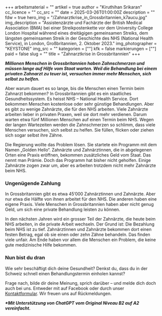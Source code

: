 +++
arbeitsmaterial = ""
artikel = true
author = "Kiruthihan Srikaran"
cc_licence = ""
cc_src = ""
date = 2025-03-26T01:00:00Z
description = ""
fdw = true
hero_img = "/Zahnarztkrise_in_Grossbritannien_k7aucu.jpg"
img_description = "Assistenzärzte und Fachärzte der British Medical Association (BMA) bei einer Streikpostenkette vor dem University College London Hospital während eines dreitägigen gemeinsamen Streiks, dem längsten gemeinsamen Streik in der Geschichte des NHS (National Health Service), in London, Großbritannien, 2. Oktober 2023."
img_photographer = "KEYSTONE"
img_src = ""
kategorien = [""]
kfk = false
markierungen = [""]
paid = false
slug = ""
title = "Zahnarztkrise in Grossbritannien"
+++

**_Millionen Menschen in Grossbritannien haben Zahnschmerzen und müssen lange auf Hilfe vom Staat warten. Weil die Behandlung bei einem privaten Zahnarzt zu teuer ist, versuchen immer mehr Menschen, sich selbst zu helfen._**

Aber warum dauert es so lange, bis die Menschen einen Termin beim Zahnarzt bekommen? In Grossbritannien gibt es ein staatliches Gesundheitssystem. Es heisst NHS – National Health Service. Dort bekommen Menschen kostenlose oder sehr günstige Behandlungen. Aber es gibt zu wenige Zahnärzte, die für den NHS arbeiten. Viele Zahnärzte arbeiten lieber in privaten Praxen, weil sie dort mehr verdienen. Darum warten etwa fünf Millionen Menschen auf einen Termin beim NHS. Wegen der langen Wartezeiten werden die Zahnschmerzen so schlimm, dass viele Menschen versuchen, sich selbst zu helfen. Sie füllen, flicken oder ziehen sich sogar selbst ihre Zähne.

Die Regierung wollte das Problem lösen. Sie startete ein Programm mit dem Namen „Golden Hello“. Zahnärzte und Zahnärztinnen, die in abgelegenen Orten eine Praxis eröffnen, bekommen zusätzliches Geld vom Staat. Das nennt man Prämie. Doch das Programm hat bisher nicht geholfen. Einige Zahnärzte zogen zwar um, aber es arbeiten trotzdem nicht mehr Zahnärzte beim NHS.

### Ungenügende Zahlung

In Grossbritannien gibt es etwa 45’000 Zahnärztinnen und Zahnärzte. Aber nur etwa die Hälfte von ihnen arbeitet für den NHS. Die anderen haben eine eigene Praxis. Viele Menschen in Grossbritannien haben aber nicht genug Geld, um sich eine private Behandlung leisten zu können.

In den nächsten Jahren wird ein grosser Teil der Zahnärzte, die heute beim NHS arbeiten, in die private Arbeit wechseln. Der Grund ist: Die Bezahlung beim NHS ist zu tief. Zahnärztinnen und Zahnärzte bekommen dort einen festen Betrag, egal ob sie einen oder zehn Zähne behandeln. Das finden viele unfair. Am Ende haben vor allem die Menschen ein Problem, die keine gute medizinische Hilfe bekommen.

### Nun bist du dran

Wie sehr beschäftigt dich deine Gesundheit? Denkst du, dass du in der Schweiz schnell einen Behandlungstermin einholen kannst?

Frage nach, bilde dir deine Meinung, sprich darüber – und melde dich doch auch bei uns. Entweder mit auf Facebook oder durch unser [Kontaktformular](https://www.chinderzytig.ch/kontakt/). Wir freuen uns auf Rückmeldungen.

**_\*Mit Unterstützung von ChatGPT vom Original Niveau B2 auf A2 vereinfacht._**